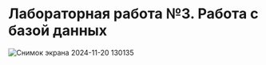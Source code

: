 # Лабораторная работа №3. Работа с базой данных
![Снимок экрана 2024-11-20 130135](https://github.com/user-attachments/assets/ee5a5070-9fe1-4847-8696-e7b96e509958)
